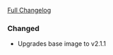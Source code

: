[Full Changelog][changelog]

### Changed

- Upgrades base image to v2.1.1

[changelog]: https://github.com/hassio-addons/addon-airsonos/compare/v1.0.0...v1.0.1